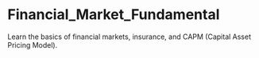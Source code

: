 # Financial_Market_Fundamental
Learn the basics of financial markets, insurance, and CAPM (Capital Asset Pricing Model).
